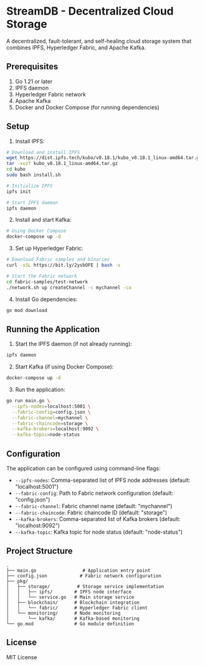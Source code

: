 # StreamDB - Decentralized Cloud Storage

A decentralized, fault-tolerant, and self-healing cloud storage system that combines IPFS, Hyperledger Fabric, and Apache Kafka.

## Prerequisites

1. Go 1.21 or later
2. IPFS daemon
3. Hyperledger Fabric network
4. Apache Kafka
5. Docker and Docker Compose (for running dependencies)

## Setup

1. Install IPFS:
```bash
# Download and install IPFS
wget https://dist.ipfs.tech/kubo/v0.18.1/kubo_v0.18.1_linux-amd64.tar.gz
tar -xvzf kubo_v0.18.1_linux-amd64.tar.gz
cd kubo
sudo bash install.sh

# Initialize IPFS
ipfs init

# Start IPFS daemon
ipfs daemon
```

2. Install and start Kafka:
```bash
# Using Docker Compose
docker-compose up -d
```

3. Set up Hyperledger Fabric:
```bash
# Download Fabric samples and binaries
curl -sSL https://bit.ly/2ysbOFE | bash -s

# Start the Fabric network
cd fabric-samples/test-network
./network.sh up createChannel -c mychannel -ca
```

4. Install Go dependencies:
```bash
go mod download
```

## Running the Application

1. Start the IPFS daemon (if not already running):
```bash
ipfs daemon
```

2. Start Kafka (if using Docker Compose):
```bash
docker-compose up -d
```

3. Run the application:
```bash
go run main.go \
  --ipfs-nodes=localhost:5001 \
  --fabric-config=config.json \
  --fabric-channel=mychannel \
  --fabric-chaincode=storage \
  --kafka-brokers=localhost:9092 \
  --kafka-topic=node-status
```

## Configuration

The application can be configured using command-line flags:

- `--ipfs-nodes`: Comma-separated list of IPFS node addresses (default: "localhost:5001")
- `--fabric-config`: Path to Fabric network configuration (default: "config.json")
- `--fabric-channel`: Fabric channel name (default: "mychannel")
- `--fabric-chaincode`: Fabric chaincode ID (default: "storage")
- `--kafka-brokers`: Comma-separated list of Kafka brokers (default: "localhost:9092")
- `--kafka-topic`: Kafka topic for node status (default: "node-status")

## Project Structure

```
.
├── main.go                 # Application entry point
├── config.json            # Fabric network configuration
├── pkg/
│   ├── storage/          # Storage service implementation
│   │   ├── ipfs/        # IPFS node interface
│   │   └── service.go   # Main storage service
│   ├── blockchain/      # Blockchain integration
│   │   └── fabric/      # Hyperledger Fabric client
│   └── monitoring/      # Node monitoring
│       └── kafka/       # Kafka-based monitoring
└── go.mod               # Go module definition
```

## License

MIT License
